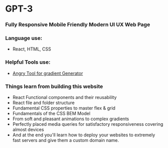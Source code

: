 # GPT-3

### Fully Responsive Mobile Friendly Modern UI UX Web Page

### Language use:

- React, HTML, CSS

### Helpful Tools use:

- [Angry Tool for gradient Generator](https://angrytools.com/)

### Things learn from building this website

- React Functional components and their reusability
- React file and folder structure
- Fundamental CSS properties to master flex & grid
- Fundamentals of the CSS BEM Model
- From soft and pleasant animations to complex gradients
- Perfectly placed media queries for satisfactory responsiveness covering almost devices
- And at the end you'll learn how to deploy your websites to extremely fast servers and give them a custom domain name.
